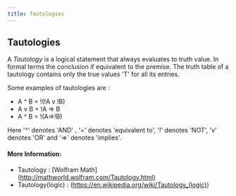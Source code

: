 ```yaml
---
title: Tautologies
---
```

## Tautologies

A _Tautology_ is a logical statement that always evaluates to truth value. In formal terms the conclusion if equivalent to the premise. The truth table of a tautology contains only the true values 'T' for all its entries.
 
 Some examples of tautologies are : 
 
 - A ^ B = !(!A v !B)
 - A v B = !A => B
 - A ^ B = !(A=>!B)
 
 Here '^' denotes 'AND' , '=' denotes 'equivalent to', '!' denotes 'NOT', 'v' denotes 'OR' and '=>' denotes 'implies'.

#### More Information:
- Tautology : [Wolfram Math] (http://mathworld.wolfram.com/Tautology.html)
- Tautology(logic) : (https://en.wikipedia.org/wiki/Tautology_(logic))
<!-- Please add any articles you think might be helpful to read before writing the article -->


